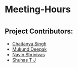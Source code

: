<h1>Meeting-Hours<h1>

<h2>Project Contributors:</h2>
<ul>
  <li><a href=https://github.com/thelastcube>Chaitanya Singh </a></li>
  <li><a href=https://github.com/mukunddeepak>Mukund Deepak </a></li>
  <li><a href=https://github.com/NavinShrinivas>Navin Shrinivas </a></li>
  <li><a href=https://github.com/quantum30>Shuhas T J </a></li>
</ul>
